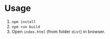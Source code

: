 # Usage 

1. `npm install`
2. `npm run build`
3. Open `index.html` (from folder `dist`) in browser.

